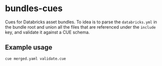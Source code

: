 # bundles-cues

Cues for Databricks asset bundles. To idea is to parse the `databricks.yml` in the bundle root and union all the files that are referenced under the `include` key, and validate it against a CUE schema.

## Example usage

```bash
cue merged.yaml validate.cue
```
